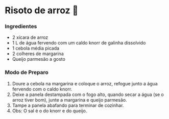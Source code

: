 # Risoto de arroz :rice:

### Ingredientes

- 2 xícara de arroz
- 1 L de água fervendo com um caldo knorr de galinha dissolvido
- 1 cebola média picada
- 2 colheres de margarina
- Queijo parmesão a gosto

### Modo de Preparo

1. Doure a cebola na margarina e coloque o arroz, refogue junto a água fervendo com o caldo knorr.
2. Deixe a panela destampada com o fogo alto, quando secar a água (se o arroz tiver bom), junte a margarina e queijo parmesão.
3. Tampe a panela abafando para terminar de cozinhar.
4. Obs: O sal é o do knorr e do queijo.

